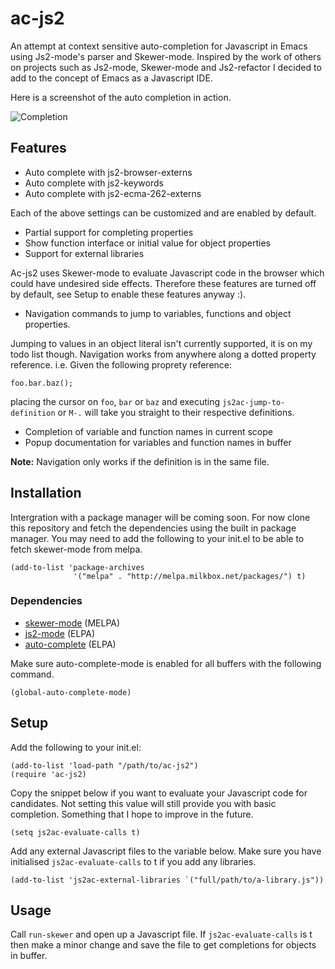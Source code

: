 # ac-js2


An attempt at context sensitive auto-completion for Javascript in Emacs using
Js2-mode's parser and Skewer-mode. Inspired by the work of others on
projects such as Js2-mode, Skewer-mode and Js2-refactor I decided to
add to the concept of Emacs as a Javascript IDE.

Here is a screenshot of the auto completion in action.

![Completion](https://raw.github.com/ScottyB/ac-js2/master/images/function-interface.png)

## Features

 * Auto complete with js2-browser-externs
 * Auto complete with js2-keywords
 * Auto complete with js2-ecma-262-externs

Each of the above settings can be customized and are enabled by default.

 * Partial support for completing properties
 * Show function interface or initial value for object properties
 * Support for external libraries

Ac-js2 uses Skewer-mode to evaluate Javascript code in the browser
which could have undesired side effects. Therefore these features are
turned off by default, see Setup to enable these features anyway :).

 * Navigation commands to jump to variables, functions and object properties.

Jumping to values in an object literal isn't currently supported, it
is on my todo list though. Navigation works from anywhere along a dotted property reference.
i.e. Given the following proprety reference:

```
foo.bar.baz();
```

placing the cursor on `foo`, `bar` or `baz` and executing
`js2ac-jump-to-definition` or `M-.` will take you straight to their respective
definitions.

 * Completion of variable and function names in current scope
 * Popup documentation for variables and function names in buffer

**Note:** Navigation only works if the definition is in the same file.

## Installation

Intergration with a package manager will be coming soon. For now clone
this repository and fetch the dependencies using the built in package
manager. You may need to add the following to your init.el to be able
to fetch skewer-mode from melpa.

```
(add-to-list 'package-archives
              '("melpa" . "http://melpa.milkbox.net/packages/") t)
```

### Dependencies

 * [skewer-mode](https://github.com/skeeto/skewer-mode) (MELPA)
 * [js2-mode](https://github.com/mooz/js2-mode) (ELPA)
 * [auto-complete](https://github.com/auto-complete/auto-complete) (ELPA)

Make sure auto-complete-mode is enabled for all buffers with the following command.

```
(global-auto-complete-mode)
```

## Setup

Add the following to your init.el:

```
(add-to-list 'load-path "/path/to/ac-js2")
(require 'ac-js2)
```

Copy the snippet below if you want to evaluate your Javascript code
for candidates. Not setting this value will still provide you with basic completion.
Something that I hope to improve in the future.

```
(setq js2ac-evaluate-calls t)
```

Add any external Javascript files to the variable below. Make sure you
have initialised `js2ac-evaluate-calls` to t if you add any libraries.

```
(add-to-list 'js2ac-external-libraries `("full/path/to/a-library.js"))
```

## Usage

Call `run-skewer` and open up a Javascript file. If
`js2ac-evaluate-calls` is t then make a minor change and save the file
to get completions for objects in buffer.
